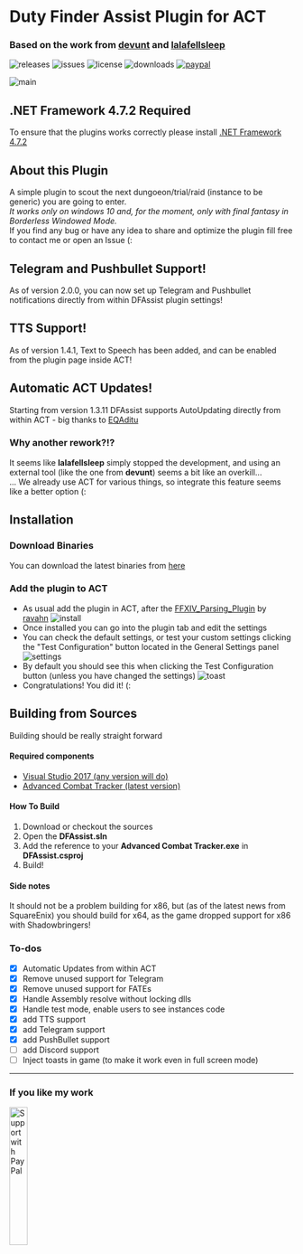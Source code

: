 # Duty Finder Assist Plugin for ACT
### Based on the work from [devunt](https://github.com/devunt/DFAssist) and [lalafellsleep](https://github.com/lalafellsleep/ACTFate)

![releases](https://img.shields.io/github/tag/easly1989/ffxiv_act_dfassist.svg)
![issues](https://img.shields.io/github/issues/easly1989/ffxiv_act_dfassist.svg)
![license](https://img.shields.io/github/license/easly1989/ffxiv_act_dfassist.svg)
![downloads](https://img.shields.io/github/downloads/easly1989/ffxiv_act_dfassist/total.svg)
[![paypal](https://img.shields.io/badge/support%20me-on%20paypal-blue)](https://www.paypal.me/ruggierocarlo)

![main](https://github.com/easly1989/ffxiv_act_dfassist/blob/master/images/main.png)

## .NET Framework 4.7.2 Required
To ensure that the plugins works correctly please install [.NET Framework 4.7.2](https://dotnet.microsoft.com/download/thank-you/net472)

## About this Plugin
A simple plugin to scout the next dungoeon/trial/raid (instance to be generic) you are going to enter.<br>
*It works only on windows 10 and, for the moment, only with final fantasy in Borderless Windowed Mode.*<br>
If you find any bug or have any idea to share and optimize the plugin fill free to contact me or open an Issue (:

## Telegram and Pushbullet Support!
As of version 2.0.0, you can now set up Telegram and Pushbullet notifications directly from within DFAssist plugin settings!

## TTS Support!
As of version 1.4.1, Text to Speech has been added, and can be enabled from the plugin page inside ACT!

## Automatic ACT Updates!
Starting from version 1.3.11 DFAssist supports AutoUpdating directly from within ACT
    - big thanks to [EQAditu](https://forums.advancedcombattracker.com/profile/EQAditu)

### Why another rework?!?
It seems like **lalafellsleep** simply stopped the development, and using an external tool (like the one from **devunt**) seems a bit like an overkill...<br>
... We already use ACT for various things, so integrate this feature seems like a better option (:

## Installation
### Download Binaries
You can download the latest binaries from [here](https://github.com/easly1989/ffxiv_act_dfassist/releases/latest)<br>

### Add the plugin to ACT
  - As usual add the plugin in ACT, after the [FFXIV_Parsing_Plugin](https://github.com/ravahn/FFXIV_ACT_Plugin) by [ravahn](https://github.com/ravahn)
    ![install](https://github.com/easly1989/ffxiv_act_dfassist/blob/master/images/install_1.png)
  - Once installed you can go into the plugin tab and edit the settings
  - You can check the default settings, or test your custom settings clicking the "Test Configuration" button located in the General Settings panel
	![settings](https://github.com/easly1989/ffxiv_act_dfassist/blob/master/images/install_2.png)
  - By default you should see this when clicking the Test Configuration button (unless you have changed the settings)
    ![toast](https://github.com/easly1989/ffxiv_act_dfassist/blob/master/images/install_3.png)
  - Congratulations! You did it! (:

## Building from Sources
Building should be really straight forward
#### Required components
 - [Visual Studio 2017 (any version will do)](https://visualstudio.microsoft.com/it/downloads/)
 - [Advanced Combat Tracker (latest version)](https://advancedcombattracker.com/includes/page-download.php?id=57)
#### How To Build
 1. Download or checkout the sources
 2. Open the **DFAssist.sln**
 3. Add the reference to your **Advanced Combat Tracker.exe** in **DFAssist.csproj**
 4. Build!
 
#### Side notes
It should not be a problem building for x86, but (as of the latest news from SquareEnix) you should build for x64, as the game dropped support for x86 with Shadowbringers!
 
### To-dos
- [x] Automatic Updates from within ACT
- [x] Remove unused support for Telegram
- [x] Remove unused support for FATEs
- [x] Handle Assembly resolve without locking dlls
- [x] Handle test mode, enable users to see instances code
- [x] add TTS support
- [x] add Telegram support
- [x] add PushBullet support
- [ ] add Discord support
- [ ] Inject toasts in game (to make it work even in full screen mode)

---

### If you like my work
<a href="https://www.paypal.me/ruggierocarlo">
  <img src="https://user-images.githubusercontent.com/3910202/35670996-5fb27278-073a-11e8-9a0a-7f951bbf04ff.png" width="25%" alt="Support with PayPal" />
</a>
